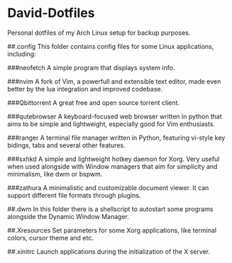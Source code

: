 # David-Dotfiles
Personal dotfiles of my Arch Linux setup for backup purposes.

##.config
This folder contains config files for some Linux applications, including:

###neofetch
A simple program that displays system info.

###nvim
A fork of Vim, a powerfull and extensible text editor, made even better by the lua integration and improved codebase.

###Qbittorrent
A great free and open source torrent client.

###qutebrowser
A keyboard-focused web browser written in python that aims to be simple and lightweight, especially good for Vim enthusiasts.

###ranger
A terminal file manager written in Python, featuring vi-style key bidings, tabs and several other features.

###sxhkd
A simple and lightweight hotkey daemon for Xorg. Very useful when used alongside with Window managers that aim for simplicity and minimalism, like dwm or bspwm.

###zathura
A minimalistic and customizable document viewer. It can support different file formats through plugins.

##.dwm
In this folder there is a shellscript to autostart some programs alongside the Dynamic Window Manager.

##.Xresources
Set parameters for some Xorg applications, like terminal colors, cursor theme and etc.

##.xinitrc
Launch applications during the initialization of the X server.



